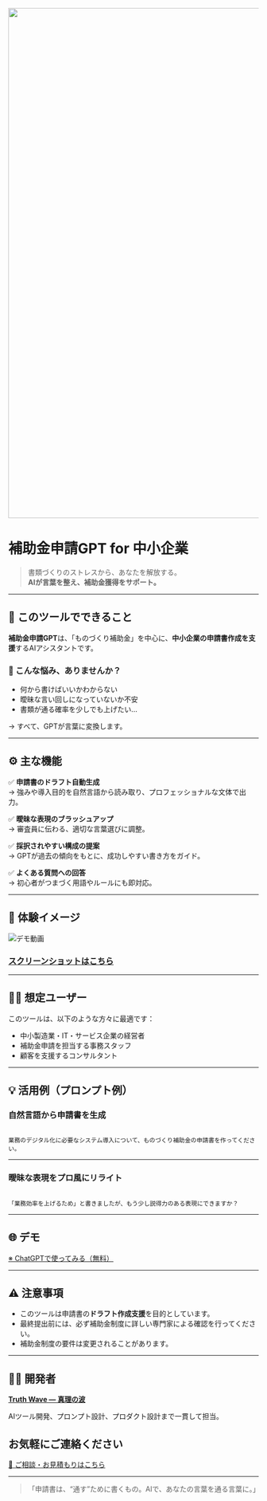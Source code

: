 <p align="center">
<img width="1536" height="1024" alt="補助金申請、GPTがサポート。" src="https://github.com/user-attachments/assets/7db9a9c1-8851-4c0e-b388-dc1847a15f56" />
</p>

# 補助金申請GPT for 中小企業

> 書類づくりのストレスから、あなたを解放する。  
> **AIが言葉を整え、補助金獲得をサポート。**

---

## 📌 このツールでできること

**補助金申請GPT**は、「ものづくり補助金」を中心に、**中小企業の申請書作成を支援**するAIアシスタントです。

### 🤔 こんな悩み、ありませんか？

- 何から書けばいいかわからない
- 曖昧な言い回しになっていないか不安
- 書類が通る確率を少しでも上げたい…

→ すべて、GPTが言葉に変換します。

---

## ⚙️ 主な機能

✅ **申請書のドラフト自動生成**  
→ 強みや導入目的を自然言語から読み取り、プロフェッショナルな文体で出力。

✅ **曖昧な表現のブラッシュアップ**  
→ 審査員に伝わる、適切な言葉選びに調整。

✅ **採択されやすい構成の提案**  
→ GPTが過去の傾向をもとに、成功しやすい書き方をガイド。

✅ **よくある質問への回答**  
→ 初心者がつまづく用語やルールにも即対応。

---

## 📸 **体験イメージ**
![デモ動画](https://github.com/truthwave/SME-Grant-Application-GPT/blob/main/%E8%B3%87%E6%96%99/%E3%83%87%E3%83%A2%E5%8B%95%E7%94%BB.gif)

### [スクリーンショットはこちら](https://github.com/truthwave/SME-Grant-Application-GPT/tree/main/%E8%B3%87%E6%96%99/%E3%82%B9%E3%82%AF%E3%83%AA%E3%83%BC%E3%83%B3%E3%82%B7%E3%83%A7%E3%83%83%E3%83%88)

---

## 🧑‍💼 想定ユーザー

このツールは、以下のような方々に最適です：

- 中小製造業・IT・サービス企業の経営者
- 補助金申請を担当する事務スタッフ
- 顧客を支援するコンサルタント

---

## 💡 活用例（プロンプト例）

### 自然言語から申請書を生成

```

業務のデジタル化に必要なシステム導入について、ものづくり補助金の申請書を作ってください。

```

---

### 曖昧な表現をプロ風にリライト

```

「業務効率を上げるため」と書きましたが、もう少し説得力のある表現にできますか？

```

---

## 🌐 デモ

[※ ChatGPTで使ってみる（無料）](https://chatgpt.com/g/g-6871b554e5d48191bd2fb5adf1d16870-monotukuribu-zhu-jin-nahigpt)

---

## ⚠️ 注意事項

- このツールは申請書の**ドラフト作成支援**を目的としています。
- 最終提出前には、必ず補助金制度に詳しい専門家による確認を行ってください。
- 補助金制度の要件は変更されることがあります。

---

## 👨‍💻 開発者

**[Truth Wave ― 真理の波](https://github.com/truthwave)**  

AIツール開発、プロンプト設計、プロダクト設計まで一貫して担当。

## お気軽にご連絡ください
[📩 ご相談・お見積もりはこちら](mailto:realmadrid71214591@gmail.com)

---

> 「申請書は、“通す”ために書くもの。AIで、あなたの言葉を通る言葉に。」

